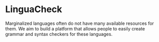 # LinguaCheck
Marginalized languages often do not have many available resources for them. We aim to build a platform that allows people to easily create grammar and syntax checkers for these languages.
